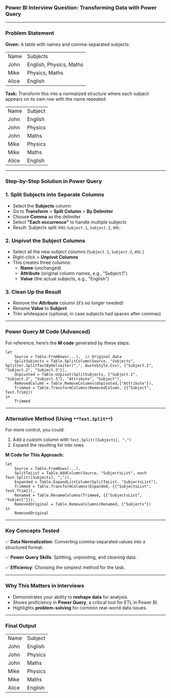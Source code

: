 ### **Power BI Interview Question: Transforming Data with Power Query**

---

### **Problem Statement**

**Given:** A table with names and comma-separated subjects:

|   |   |
|---|---|
|Name|Subjects|
|John|English, Physics, Maths|
|Mike|Physics, Maths|
|Alice|English|

**Task:** Transform this into a normalized structure where each subject appears on its own row with the name repeated:

|   |   |
|---|---|
|Name|Subject|
|John|English|
|John|Physics|
|John|Maths|
|Mike|Physics|
|Mike|Maths|
|Alice|English|

---

### **Step-by-Step Solution in Power Query**

### **1. Split Subjects into Separate Columns**

- Select the **Subjects** column
- Go to **Transform** > **Split Column** > **By Delimiter**
- Choose **Comma** as the delimiter
- Select **"Each occurrence"** to handle multiple subjects
- Result: Subjects split into `Subject.1`, `Subject.2`, etc.

### **2. Unpivot the Subject Columns**

- Select all the new subject columns (`Subject.1`, `Subject.2`, etc.)
- Right-click > **Unpivot Columns**
- This creates three columns:
    - **Name** (unchanged)
    - **Attribute** (original column names, e.g., "Subject.1")
    - **Value** (the actual subjects, e.g., "English")

### **3. Clean Up the Result**

- Remove the **Attribute** column (it’s no longer needed)
- Rename **Value** to **Subject**
- Trim whitespace (optional, in case subjects had spaces after commas)

---

### **Power Query M Code (Advanced)**

For reference, here’s the **M code** generated by these steps:

```Plain
let
    Source = Table.FromRows(...),  // Original data
    SplitSubjects = Table.SplitColumn(Source, "Subjects", Splitter.SplitTextByDelimiter(",", QuoteStyle.Csv), {"Subject.1", "Subject.2", "Subject.3"}),
    Unpivoted = Table.Unpivot(SplitSubjects, {"Subject.1", "Subject.2", "Subject.3"}, "Attribute", "Subject"),
    RemovedColumn = Table.RemoveColumns(Unpivoted,{"Attribute"}),
    Trimmed = Table.TransformColumns(RemovedColumn, {{"Subject", Text.Trim}})
in
    Trimmed
```

---

### **Alternative Method (Using** `**Text.Split**`**)**

For more control, you could:

1. Add a custom column with `Text.Split([Subjects], ",")`
2. Expand the resulting list into rows

**M Code for This Approach:**

```Plain
let
    Source = Table.FromRows(...),
    SplitToList = Table.AddColumn(Source, "SubjectsList", each Text.Split([Subjects], ",")),
    Expanded = Table.ExpandListColumn(SplitToList, "SubjectsList"),
    Trimmed = Table.TransformColumns(Expanded, {{"SubjectsList", Text.Trim}}),
    Renamed = Table.RenameColumns(Trimmed, {{"SubjectsList", "Subject"}}),
    RemovedOriginal = Table.RemoveColumns(Renamed, {"Subjects"})
in
    RemovedOriginal
```

---

### **Key Concepts Tested**

✅ **Data Normalization**: Converting comma-separated values into a structured format.

✅ **Power Query Skills**: Splitting, unpivoting, and cleaning data.

✅ **Efficiency**: Choosing the simplest method for the task.

---

### **Why This Matters in Interviews**

- Demonstrates your ability to **reshape data** for analysis.
- Shows proficiency in **Power Query**, a critical tool for ETL in Power BI.
- Highlights **problem-solving** for common real-world data issues.

---

### **Final Output**

|   |   |
|---|---|
|Name|Subject|
|John|English|
|John|Physics|
|John|Maths|
|Mike|Physics|
|Mike|Maths|
|Alice|English|